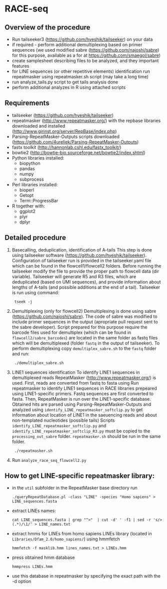 # RACE-seq

## Overview of the procedure

* Run tailseeker3 (https://github.com/hyeshik/tailseeker) on your data
* if required - perform additional demultiplexing based on primer sequences (we used modified sabre (https://github.com/najoshi/sabre) for this purpose, available as a for at https://github.com/smaegol/sabre)
* create samplesheet describing files to be analyzed, and they important features
* for LINE sequences (or other repetitive elements) identification run repeatmasker using repeatmasker.sh script (may take a long time)
* run analyze_tails.py script to get tails analysis done
* perform additional analyzes in R using attached scripts

## Requirements

- tailseeker (https://github.com/hyeshik/tailseeker)
- repeatmasker (http://www.repeatmasker.org/) with the repbase libraries downloaded and installed (http://www.girinst.org/server/RepBase/index.php)
- Parsing-RepeatMasker-Outputs scripts downloaded (https://github.com/4ureliek/Parsing-RepeatMasker-Outputs)
- fastx toolkit (http://hannonlab.cshl.edu/fastx_toolkit/)
- bowtie2 (http://bowtie-bio.sourceforge.net/bowtie2/index.shtml)
- Python libraries installed: 
  - biopython
  - pandas
  - numpy
  - subprocess
- Perl libraries installed:
  - bioperl
  - Getopt
  - Term::ProgressBar
- R together with:
  - ggplot2
  - plyr
  - dplyr
  
## Detailed procedure

1. Basecalling, deduplication, identification of A-tails
	This step is done using tailseeker software (https://github.com/hyeshik/tailseeker). Configuration of tailseeker run is provided in the tailseeker.yaml file which can be found in the flowcell1/flowcell2 folders. Before running the tailseeker modify the file to provide the proper path to flowcell data (dir variable).
	Tailseeker will generate R5 and R3 files, which are deduplicated (based on UMI sequences), and provide information about lengths of A-tails (and possible additions at the end of a tail). 
	Tailseeker is run using command:

		tseek -j 
	 
2. Demultiplexing (only for flowcell2)
	Demultiplexing is done using sabre (https://github.com/najoshi/sabre). The code of sabre was modified to include primer sequences in the output (apropriate pull request sent to the sabre developer).
	Script prepared for this purpose require the barcode files used for demultiplex (which can be found in `flowcell2/sabre_barcodes`) are located in the same folder as fastq files which will be demultiplexed (folder `fastq` in the output of tailseeker). 
	To perform demultiplexing copy `demultiplex_sabre.sh` to the `fastq` folder and run:
	
		./demultiplex_sabre.sh
	
3. LINE1 sequences identification
	To identify LINE1 sequences in demultiplexed reads RepeatMasker (http://www.repeatmasker.org/) is used.
	First, reads are converted from fastq to fasta using 
Run repeatmasker	to identify LINE1 sequences in RACE libraries prepeared using LINE1-specific primers. 
Fastq sequences are first converted to fasta. Then, RepeatMasker is run over the LINE1-specific database. Obtained hits are parsed using Parsing-RepeatMasker-Outputs and analyzed using `identify_LINE_repeatmasker_softclip.py` to get information about location of LINE1 in the saeuencing reads and about non-templated nucleotides (possible tails)
Scripts `identify_LINE_repeatmasker_softclip.py` and `identify_LINE_repeatmasker_softclip_R3.py` must be copied to the `processing_out_sabre` folder. `repeatmasker.sh` should be run in the same folder.

		./repeatmasker.sh

4. Run `analyze_race_seq_flowcell2.py`



## How to get LINE-specific repeatmasker library:

* in the `util` subfolder in the RepeatMasker base directory run

      ./queryRepeatDatabase.pl -class "LINE" -species "Homo sapiens" > LINE_sequences.fasta
  
* extract LINEs names:

      cat LINE_sequences.fasta | grep "^>"  | cut -d' ' -f1 | sed -r 's/>(.*)/\1/' > LINE_names.txt

* extract hmms for LINEs from homo sapiens LINEs library (located in `Libraries/Dfam_2.0/homo_sapiens/`) using hmmfetch

      hmmfetch -f masklib.hmm lines_names.txt > LINEs.hmm

* press obtained hmm database

      hmmpress LINEs.hmm
      
* use this database in repeatmasker by specifying the exact path with the -d option  
